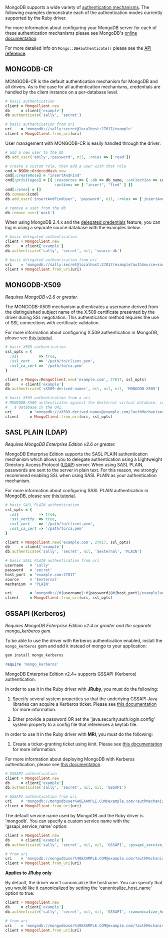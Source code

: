 MongoDB supports a wide variety of [authentication mechanisms](http://docs.mongodb.org/master/core/access-control/). The following examples demonstrate each of the authentication modes currently supported by the Ruby driver.

For more information about configuring your MongoDB server for each of these authentication mechanisms please see MongoDB's [online documentation](http://docs.mongodb.org/master/tutorial/enable-authentication/). 

For more detailed info on `Mongo::DB#authenticate()` please see the [API reference](http://api.mongodb.org/ruby/current/Mongo/DB.html#authenticate-instance_method).

MONGODB-CR
------
MONGODB-CR is the default authentication mechanism for MongoDB and all drivers. As is the case for all authentication mechanisms, credentials are handled by the client instance on a per-database level. 

```ruby
# basic authentication
client = MongoClient.new
db     = client['example']
db.authenticate('sally', 'secret')

# basic authentication from uri
uri    = 'mongodb://sally:secret@localhost:27017/example'
client = MongoClient.from_uri(uri)
```

User management with MONGODB-CR is easily handled through the driver:

```ruby
# add a new user to the db
db.add_user('emily','password', nil, :roles => ['read'])

# create a custom role, then add a user with that role
cmd = BSON::OrderedHash.new
cmd[:createRole] = "insertAndFind"
cmd[:privileges] = [{ :resources => { :db => db_name, :collection => coll_name },
                      :actions => [ "insert", "find" ] }]
cmd[:roles] = []
db.command(cmd)
db.add_user('insertAndFindUser', 'password', nil, :roles => ['insertAndFind'])

# remove a user from the db
db.remove_user('mark')
```

When using MongoDB 2.4.x and the [delegated credentials](http://docs.mongodb.org/manual/reference/privilege-documents/#delegated-credentials) feature, you can log in using a separate source database with the examples below.

```ruby
# basic delegated authentication
client = MongoClient.new
db     = client['example']
db.authenticate('sally', 'secret', nil, 'source-db')

# basic delegated authentication from uri
uri    = 'mongodb://sally:secret@localhost:27017/example?authSource=source-db' 
client = MongoClient.from_uri(uri)
```

MONGODB-X509
------
_Requires MongoDB v2.6 or greater._

The MONGODB-X509 mechanism authenticates a username derived from the distinguished subject name of the X.509 certificate presented by the driver during SSL negotiation. This authentication method requires the use of SSL connections with certificate validation.

For more information about configuring X.509 authentication in MongoDB, please see [this tutorial](http://docs.mongodb.org/master/tutorial/configure-x509/).

```ruby
# basic X509 authentication
ssl_opts = {
  :ssl         => true,
  :ssl_cert    => '/path/to/client.pem',
  :ssl_ca_cert => '/path/to/ca.pem'
}

client = Mongo::MongoClient.new('example.com', 27017, ssl_opts)
db     = client['example']
db.authenticate('<X509-derived-name>', nil, nil, nil, 'MONGODB-X509')

# basic X509 authentication from a uri
# MONGODB-X509 authenticates against the $external virtual database, so you do not have to specify
#   a database in the URI.
uri        = "mongodb://<X509-derived-name>@example.com/?authMechanism=MONGODB-X509"
client     = MongoClient.from_uri(uri, ssl_opts)
```

SASL PLAIN (LDAP)
------
_Requires MongoDB Enterprise Edition v2.6 or greater._

MongoDB Enterprise Edition supports the SASL PLAIN authentication mechanism which allows you to delegate authentication using a Lightweight Directory Access Protocol ([LDAP](http://en.wikipedia.org/wiki/LDAP)) server. When using SASL PLAIN, passwords are sent to the server in plain text. For this reason, we strongly recommend enabling SSL when using SASL PLAIN as your authentication mechanism.

For more information about configuring SASL PLAIN authentication in MongoDB, please see [this tutorial](http://docs.mongodb.org/master/tutorial/configure-ldap-sasl-authentication/).

```ruby
# basic SASL PLAIN authentication
ssl_opts = {
  :ssl         => true,
  :ssl_verify  => true,
  :ssl_cert    => '/path/to/client.pem',
  :ssl_ca_cert => '/path/to/ca.pem'
}

client = MongoClient.new('example.com', 27017, ssl_opts)
db     = client['example']
db.authenticate('sally', 'secret', nil, '$external', 'PLAIN')

# basic SASL PLAIN authentication from uri
username   = 'sally'
password   = 'secret'
host_port  = 'example.com:27017'
source     = '$external'
mechanism  = 'PLAIN'

uri        = "mongodb://#{username}:#{password}@#{host_port}/example?authSource=#{source}&authMechanism=#{mechanism}"
client     = MongoClient.from_uri(uri, ssl_opts)
```

GSSAPI (Kerberos)
------
_Requires MongoDB Enterprise Edition v2.4 or greater and the separate mongo_kerberos gem._

To be able to use the driver with Kerberos authentication enabled, install the
`mongo_kerberos` gem and add it instead of mongo to your application:

```bash
gem install mongo_kerberos
```

```ruby
require 'mongo_kerberos'
```

MongoDB Enterprise Edition v2.4+ supports GSSAPI (Kerberos) authentication. 

In order to use it in the Ruby driver with **JRuby**, you must do the following:

1. Specify several system properties so that the underlying GSSAPI Java libraries can acquire a Kerberos ticket. Please see [this documentation](http://docs.mongodb.org/ecosystem/tutorial/authenticate-with-java-driver/#kerberos-authentication) for more information.

2. Either provide a password OR set the 'java.security.auth.login.config' system property to a config file that references a keytab file.

In order to use it in the Ruby driver with **MRI**, you must do the following:

1. Create a ticket-granting ticket using kinit. Please see [this documentation](http://linux.die.net/man/1/kinit) for more information.

For more information about deploying MongoDB with Kerberos authentication, please see [this documentation](http://docs.mongodb.org/manual/tutorial/control-access-to-mongodb-with-kerberos-authentication/).

```ruby
# GSSAPI authentication
client = MongoClient.new
db     = client['example']
db.authenticate('sally', 'secret', nil, nil, 'GSSAPI')

# GSSAPI authentication from uri
uri    = 'mongodb://mongodbuser%40EXAMPLE.COM@example.com/?authMechanism=GSSAPI' 
client = MongoClient.from_uri(uri)
```

The default service name used by MongoDB and the Ruby driver is 'mongodb'. You can specify a custom service name with the 'gssapi_service_name' option:

```ruby
client = MongoClient.new
db     = client['example']
db.authenticate('sally', 'secret', nil, nil, 'GSSAPI', :gssapi_service_name => 'myservicename')

# from uri
uri    = 'mongodb://mongodbuser%40EXAMPLE.COM@example.com/?authMechanism=GSSAPI&gssapiServiceName=myservicename' 
client = MongoClient.from_uri(uri)
```


**Applies to JRuby only**

By default, the driver won't canonicalize the hostname. You can specify that you would like it canonicalized by setting the 'canonicalize_host_name' option to true:

```ruby
client = MongoClient.new
db     = client['example']
db.authenticate('sally', 'secret', nil, nil, 'GSSAPI', :canonicalize_host_name => true)

# from uri
uri    = 'mongodb://mongodbuser%40EXAMPLE.COM@example.com/?authMechanism=GSSAPI&canonicalizeHostName=true' 
client = MongoClient.from_uri(uri)
```